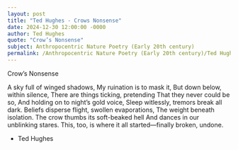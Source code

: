 ```yaml
---
layout: post
title: "Ted Hughes - Crows Nonsense"
date: 2024-12-30 12:00:00 -0000
author: Ted Hughes
quote: "Crow’s Nonsense"
subject: Anthropocentric Nature Poetry (Early 20th century)
permalink: /Anthropocentric Nature Poetry (Early 20th century)/Ted Hughes/Ted Hughes - Crows Nonsense
---
```


Crow’s Nonsense

A sky full of winged shadows,
My ruination is to mask it,
But down below, within silence,
There are things ticking, pretending
That they never could be so,
And holding on to night’s gold voice,
Sleep witlessly, tremors break all dark.
Beliefs disperse flight, swollen evaporations,
The weight beneath isolation.
The crow thumbs its soft-beaked hell
And dances in our unblinking stares.
This, too, is where it all started—finally broken, undone.

- Ted Hughes
